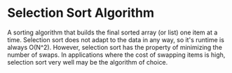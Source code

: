 # Selection Sort Algorithm

A sorting algorithm that builds the final sorted array (or list) one item at a time.
Selection sort does not adapt to the data in any way, so it's runtime is always O(N^2).
However, selection sort has the property of minimizing the number of swaps. In
applications where the cost of swapping items is high, selection sort very well
may be the algorithm of choice.
